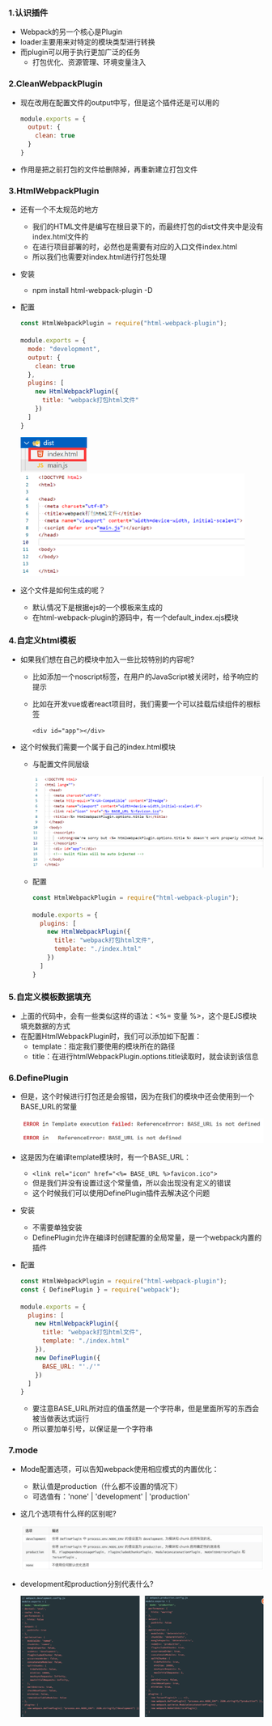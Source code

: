 ### 1.认识插件

- Webpack的另一个核心是Plugin
- loader主要用来对特定的模块类型进行转换
- 而plugin可以用于执行更加广泛的任务
  - 打包优化、资源管理、环境变量注入

### 2.CleanWebpackPlugin

- 现在改用在配置文件的output中写，但是这个插件还是可以用的

  ```js
  module.exports = {
    output: {
      clean: true
    }
  }
  ```

- 作用是把之前打包的文件给删除掉，再重新建立打包文件

### 3.HtmlWebpackPlugin

- 还有一个不太规范的地方

  - 我们的HTML文件是编写在根目录下的，而最终打包的dist文件夹中是没有index.html文件的
  - 在进行项目部署的时，必然也是需要有对应的入口文件index.html
  - 所以我们也需要对index.html进行打包处理

- 安装

  - npm install html-webpack-plugin -D

- 配置

  ```js
  const HtmlWebpackPlugin = require("html-webpack-plugin");
  
  module.exports = {
    mode: "development",
    output: {
      clean: true
    },
    plugins: [
      new HtmlWebpackPlugin({
        title: "webpack打包html文件"
      })
    ]
  }
  ```

  <img src="images/image-20220704145805343.png" alt="image-20220704145805343" style="zoom: 67%;" /><img src="images/image-20220704145712768.png" alt="image-20220704145712768" style="zoom:50%;" />

- 这个文件是如何生成的呢？
  - 默认情况下是根据ejs的一个模板来生成的
  - 在html-webpack-plugin的源码中，有一个default_index.ejs模块

### 4.自定义html模板

- 如果我们想在自己的模块中加入一些比较特别的内容呢?

  - 比如添加一个noscript标签，在用户的JavaScript被关闭时，给予响应的提示

  - 比如在开发vue或者react项目时，我们需要一个可以挂载后续组件的根标签

    `<div id="app"></div>`

- 这个时候我们需要一个属于自己的index.html模块

  - 与配置文件同层级

    <img src="images/image-20220704150144803.png" alt="image-20220704150144803" style="zoom:50%;" />

  - 配置

    ```js
    const HtmlWebpackPlugin = require("html-webpack-plugin");
    
    module.exports = {
      plugins: [
        new HtmlWebpackPlugin({
          title: "webpack打包html文件",
          template: "./index.html"
        })
      ]
    }
    ```

### 5.自定义模板数据填充

- 上面的代码中，会有一些类似这样的语法：<%= 变量 %>，这个是EJS模块填充数据的方式
- 在配置HtmlWebpackPlugin时，我们可以添加如下配置：
  - template：指定我们要使用的模块所在的路径
  - title：在进行htmlWebpackPlugin.options.title读取时，就会读到该信息

### 6.DefinePlugin

- 但是，这个时候进行打包还是会报错，因为在我们的模块中还会使用到一个BASE_URL的常量

  ![image-20220704150617384](images/image-20220704150617384.png)

- 这是因为在编译template模块时，有一个BASE_URL：

  - `<link rel="icon" href="<%= BASE_URL %>favicon.ico">`
  - 但是我们并没有设置过这个常量值，所以会出现没有定义的错误
  - 这个时候我们可以使用DefinePlugin插件去解决这个问题

- 安装

  - 不需要单独安装
  - DefinePlugin允许在编译时创建配置的全局常量，是一个webpack内置的插件

- 配置

  ```js
  const HtmlWebpackPlugin = require("html-webpack-plugin");
  const { DefinePlugin } = require("webpack");
  
  module.exports = {
    plugins: [
      new HtmlWebpackPlugin({
        title: "webpack打包html文件",
        template: "./index.html"
      }),
      new DefinePlugin({
        BASE_URL: "'./'"
      })
    ]
  }
  ```
  - 要注意BASE_URL所对应的值虽然是一个字符串，但是里面所写的东西会被当做表达式运行
  - 所以要加单引号，以保证是一个字符串

### 7.mode

- Mode配置选项，可以告知webpack使用相应模式的内置优化：
  
  - 默认值是production（什么都不设置的情况下）
  - 可选值有：'none' | 'development' | 'production'
  
- 这几个选项有什么样的区别呢?

  ![image-20220704152342179](images/image-20220704152342179.png)

- development和production分别代表什么?

  ![image-20220704152437040](images/image-20220704152437040.png)



